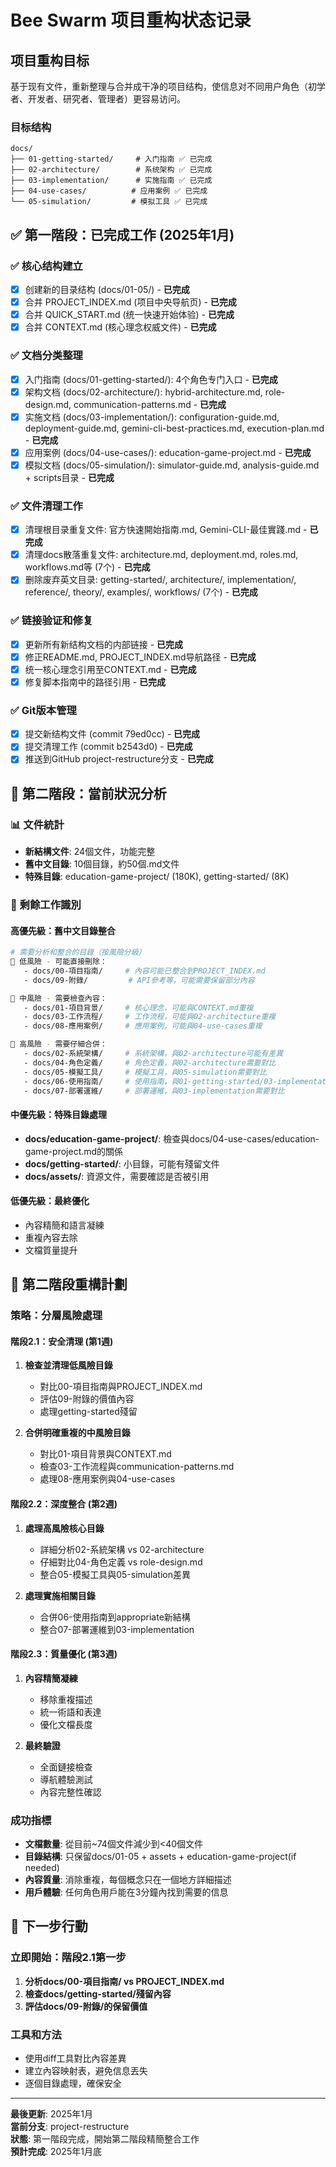 # Bee Swarm 项目重构状态记录

## 项目重构目标

基于现有文件，重新整理与合并成干净的项目结构，使信息对不同用户角色（初学者、开发者、研究者、管理者）更容易访问。

### 目标结构
```
docs/
├── 01-getting-started/     # 入门指南 ✅ 已完成
├── 02-architecture/        # 系统架构 ✅ 已完成
├── 03-implementation/      # 实施指南 ✅ 已完成
├── 04-use-cases/          # 应用案例 ✅ 已完成
└── 05-simulation/         # 模拟工具 ✅ 已完成
```

## ✅ 第一階段：已完成工作 (2025年1月)

### ✅ 核心结构建立
- [x] 创建新的目录结构 (docs/01-05/) - **已完成**
- [x] 合并 PROJECT_INDEX.md (项目中央导航页) - **已完成**
- [x] 合并 QUICK_START.md (统一快速开始体验) - **已完成**
- [x] 合并 CONTEXT.md (核心理念权威文件) - **已完成**

### ✅ 文档分类整理
- [x] 入门指南 (docs/01-getting-started/): 4个角色专门入口 - **已完成**
- [x] 架构文档 (docs/02-architecture/): hybrid-architecture.md, role-design.md, communication-patterns.md - **已完成**
- [x] 实施文档 (docs/03-implementation/): configuration-guide.md, deployment-guide.md, gemini-cli-best-practices.md, execution-plan.md - **已完成**
- [x] 应用案例 (docs/04-use-cases/): education-game-project.md - **已完成**
- [x] 模拟文档 (docs/05-simulation/): simulator-guide.md, analysis-guide.md + scripts目录 - **已完成**

### ✅ 文件清理工作
- [x] 清理根目录重复文件: 官方快速開始指南.md, Gemini-CLI-最佳實踐.md - **已完成**
- [x] 清理docs散落重复文件: architecture.md, deployment.md, roles.md, workflows.md等 (7个) - **已完成**
- [x] 删除废弃英文目录: getting-started/, architecture/, implementation/, reference/, theory/, examples/, workflows/ (7个) - **已完成**

### ✅ 链接验证和修复
- [x] 更新所有新结构文档的内部链接 - **已完成**
- [x] 修正README.md, PROJECT_INDEX.md导航路径 - **已完成**
- [x] 统一核心理念引用至CONTEXT.md - **已完成**
- [x] 修复脚本指南中的路径引用 - **已完成**

### ✅ Git版本管理
- [x] 提交新结构文件 (commit 79ed0cc) - **已完成**
- [x] 提交清理工作 (commit b2543d0) - **已完成**
- [x] 推送到GitHub project-restructure分支 - **已完成**

## 🔄 第二階段：當前狀況分析

### 📊 文件統計
- **新結構文件**: 24個文件，功能完整
- **舊中文目錄**: 10個目錄，約50個.md文件
- **特殊目錄**: education-game-project/ (180K), getting-started/ (8K)

### 🎯 剩餘工作識別

#### 高優先級：舊中文目錄整合
```bash
# 需要分析和整合的目錄（按風險分級）
📁 低風險 - 可能直接刪除：
   - docs/00-項目指南/     # 內容可能已整合到PROJECT_INDEX.md
   - docs/09-附錄/         # API參考等，可能需要保留部分內容

📁 中風險 - 需要檢查內容：
   - docs/01-項目背景/     # 核心理念，可能與CONTEXT.md重複
   - docs/03-工作流程/     # 工作流程，可能與02-architecture重複
   - docs/08-應用案例/     # 應用案例，可能與04-use-cases重複

📁 高風險 - 需要仔細合併：
   - docs/02-系統架構/     # 系統架構，與02-architecture可能有差異
   - docs/04-角色定義/     # 角色定義，與02-architecture需要對比
   - docs/05-模擬工具/     # 模擬工具，與05-simulation需要對比
   - docs/06-使用指南/     # 使用指南，與01-getting-started/03-implementation需要對比
   - docs/07-部署運維/     # 部署運維，與03-implementation需要對比
```

#### 中優先級：特殊目錄處理
- **docs/education-game-project/**: 檢查與docs/04-use-cases/education-game-project.md的關係
- **docs/getting-started/**: 小目錄，可能有殘留文件
- **docs/assets/**: 資源文件，需要確認是否被引用

#### 低優先級：最終優化
- 內容精簡和語言凝練
- 重複內容去除
- 文檔質量提升

## 🎯 第二階段重構計劃

### 策略：分層風險處理

#### 階段2.1：安全清理 (第1週)
1. **檢查並清理低風險目錄**
   - 對比00-項目指南與PROJECT_INDEX.md
   - 評估09-附錄的價值內容
   - 處理getting-started殘留

2. **合併明確重複的中風險目錄**
   - 對比01-項目背景與CONTEXT.md
   - 檢查03-工作流程與communication-patterns.md
   - 處理08-應用案例與04-use-cases

#### 階段2.2：深度整合 (第2週)
1. **處理高風險核心目錄**
   - 詳細分析02-系統架構 vs 02-architecture
   - 仔細對比04-角色定義 vs role-design.md
   - 整合05-模擬工具與05-simulation差異

2. **處理實施相關目錄**
   - 合併06-使用指南到appropriate新結構
   - 整合07-部署運維到03-implementation

#### 階段2.3：質量優化 (第3週)
1. **內容精簡凝練**
   - 移除重複描述
   - 統一術語和表達
   - 優化文檔長度

2. **最終驗證**
   - 全面鏈接檢查
   - 導航體驗測試
   - 內容完整性確認

### 成功指標
- **文檔數量**: 從目前~74個文件減少到<40個文件
- **目錄結構**: 只保留docs/01-05 + assets + education-game-project(if needed)
- **內容質量**: 消除重複，每個概念只在一個地方詳細描述
- **用戶體驗**: 任何角色用戶能在3分鐘內找到需要的信息

## 📝 下一步行動

### 立即開始：階段2.1第一步
1. **分析docs/00-項目指南/ vs PROJECT_INDEX.md**
2. **檢查docs/getting-started/殘留內容**
3. **評估docs/09-附錄/的保留價值**

### 工具和方法
- 使用diff工具對比內容差異
- 建立內容映射表，避免信息丟失
- 逐個目錄處理，確保安全

---

**最後更新**: 2025年1月  
**當前分支**: project-restructure  
**狀態**: 第一階段完成，開始第二階段精簡整合工作  
**預計完成**: 2025年1月底 